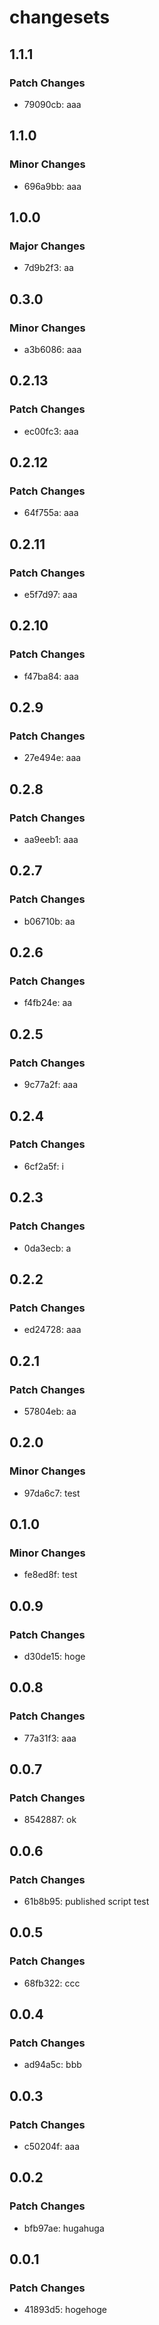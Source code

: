 # changesets

## 1.1.1

### Patch Changes

- 79090cb: aaa

## 1.1.0

### Minor Changes

- 696a9bb: aaa

## 1.0.0

### Major Changes

- 7d9b2f3: aa

## 0.3.0

### Minor Changes

- a3b6086: aaa

## 0.2.13

### Patch Changes

- ec00fc3: aaa

## 0.2.12

### Patch Changes

- 64f755a: aaa

## 0.2.11

### Patch Changes

- e5f7d97: aaa

## 0.2.10

### Patch Changes

- f47ba84: aaa

## 0.2.9

### Patch Changes

- 27e494e: aaa

## 0.2.8

### Patch Changes

- aa9eeb1: aaa

## 0.2.7

### Patch Changes

- b06710b: aa

## 0.2.6

### Patch Changes

- f4fb24e: aa

## 0.2.5

### Patch Changes

- 9c77a2f: aaa

## 0.2.4

### Patch Changes

- 6cf2a5f: i

## 0.2.3

### Patch Changes

- 0da3ecb: a

## 0.2.2

### Patch Changes

- ed24728: aaa

## 0.2.1

### Patch Changes

- 57804eb: aa

## 0.2.0

### Minor Changes

- 97da6c7: test

## 0.1.0

### Minor Changes

- fe8ed8f: test

## 0.0.9

### Patch Changes

- d30de15: hoge

## 0.0.8

### Patch Changes

- 77a31f3: aaa

## 0.0.7

### Patch Changes

- 8542887: ok

## 0.0.6

### Patch Changes

- 61b8b95: published script test

## 0.0.5

### Patch Changes

- 68fb322: ccc

## 0.0.4

### Patch Changes

- ad94a5c: bbb

## 0.0.3

### Patch Changes

- c50204f: aaa

## 0.0.2

### Patch Changes

- bfb97ae: hugahuga

## 0.0.1

### Patch Changes

- 41893d5: hogehoge
